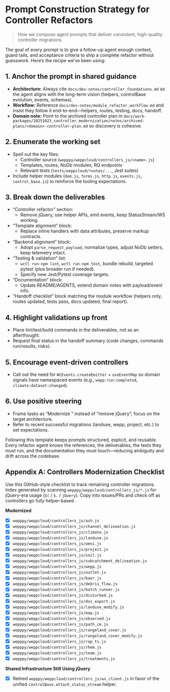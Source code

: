 # Prompt Construction Strategy for Controller Refactors

> How we compose agent prompts that deliver consistent, high-quality controller migrations.

The goal of every prompt is to give a follow-up agent enough context, guard rails, and acceptance criteria to ship a complete refactor without guesswork. Here’s the recipe we’ve been using:

## 1. Anchor the prompt in shared guidance
- **Architecture:** Always cite `docs/dev-notes/controller_foundations.md` so the agent aligns with the long-term vision (helpers, controlBase evolution, events, schemas).
- **Workflow:** Reference `docs/dev-notes/module_refactor_workflow.md` and insist they follow it end-to-end—helpers, routes, testing, docs, handoff.
- **Domain note:** Point to the archived controller plan in `docs/work-packages/20251023_controller_modernization/notes/archived-plans/<domain>-controller-plan.md` so discovery is cohesive.

## 2. Enumerate the working set
- Spell out the key files:
  - Controller source (`wepppy/weppcloud/controllers_js/<name>.js`)
  - Templates, routes, NoDb modules, RQ endpoints
  - Relevant tests (`tests/weppcloud/routes/...`, Jest suites)
- Include helper modules (`dom.js`, `forms.js`, `http.js`, `events.js`, `control_base.js`) to reinforce the tooling expectations.

## 3. Break down the deliverables
- “Controller refactor” section:
  - Remove jQuery, use helper APIs, emit events, keep StatusStream/WS working.
- “Template alignment” block:
  - Replace inline handlers with data attributes, preserve markup contracts.
- “Backend alignment” block:
  - Adopt `parse_request_payload`, normalize types, adjust NoDb setters, keep telemetry intact.
- “Testing & validation” list:
  - `wctl run-npm lint`, `wctl run-npm test`, bundle rebuild, targeted pytest (plus broader run if needed).
  - Specify new Jest/Pytest coverage targets.
- “Documentation” block:
  - Update README/AGENTS, extend domain notes with payload/event info.
- “Handoff checklist” block matching the module workflow (helpers only, routes updated, tests pass, docs updated, final report).

## 4. Highlight validations up front
- Place lint/test/build commands in the deliverables, not as an afterthought.
- Request final status in the handoff summary (code changes, commands run/results, risks).

## 5. Encourage event-driven controllers
- Call out the need for `WCEvents.createEmitter` + `useEventMap` so domain signals have namespaced events (e.g., `wepp:run:completed`, `climate:dataset:changed`).

## 6. Use positive steering
- Frame tasks as “Modernize <controller>” instead of “remove jQuery”; focus on the target architecture.
- Refer to recent successful migrations (landuse, wepp, project, etc.) to set expectations.

Following this template keeps prompts structured, explicit, and reusable. Every refactor agent knows the references, the deliverables, the tests they must run, and the documentation they must touch—reducing ambiguity and drift across the codebase.

## Appendix A: Controllers Modernization Checklist

Use this GitHub-style checklist to track remaining controller migrations. Index generated by scanning `wepppy/weppcloud/controllers_js/*.js` for jQuery-era usage (`$(` / `$.` / `jQuery`). Copy into issues/PRs and check off as controllers go fully helper-based.

**Modernized**
- [x] `wepppy/weppcloud/controllers_js/ash.js`
- [x] `wepppy/weppcloud/controllers_js/channel_delineation.js`
- [x] `wepppy/weppcloud/controllers_js/climate.js`
- [x] `wepppy/weppcloud/controllers_js/landuse.js`
- [x] `wepppy/weppcloud/controllers_js/omni.js`
- [x] `wepppy/weppcloud/controllers_js/project.js`
- [x] `wepppy/weppcloud/controllers_js/soil.js`
- [x] `wepppy/weppcloud/controllers_js/subcatchment_delineation.js`
- [x] `wepppy/weppcloud/controllers_js/wepp.js`
- [x] `wepppy/weppcloud/controllers_js/outlet.js`
- [x] `wepppy/weppcloud/controllers_js/baer.js`
- [x] `wepppy/weppcloud/controllers_js/debris_flow.js`
- [x] `wepppy/weppcloud/controllers_js/batch_runner.js`
- [x] `wepppy/weppcloud/controllers_js/disturbed.js`
- [x] `wepppy/weppcloud/controllers_js/dss_export.js`
- [x] `wepppy/weppcloud/controllers_js/landuse_modify.js`
- [x] `wepppy/weppcloud/controllers_js/map.js`
- [x] `wepppy/weppcloud/controllers_js/observed.js` 
- [x] `wepppy/weppcloud/controllers_js/path_ce.js` 
- [x] `wepppy/weppcloud/controllers_js/rangeland_cover.js`
- [x] `wepppy/weppcloud/controllers_js/rangeland_cover_modify.js` 
- [x] `wepppy/weppcloud/controllers_js/rap_ts.js`
- [x] `wepppy/weppcloud/controllers_js/rhem.js`
- [x] `wepppy/weppcloud/controllers_js/team.js`
- [x] `wepppy/weppcloud/controllers_js/treatments.js`

**Shared Infrastructure Still Using jQuery**
- [x] Retired `wepppy/weppcloud/controllers_js/ws_client.js` in favor of the unified `controlBase.attach_status_stream` helper.
